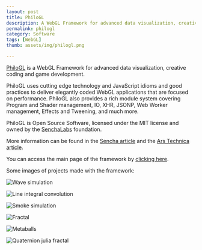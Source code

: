```yaml
---
layout: post
title: PhiloGL
description: A WebGL Framework for advanced data visualization, creative coding and game development.
permalink: philogl
category: Software
tags: [WebGL]
thumb: assets/img/philogl.png

---
```


[PhiloGL](http://senchalabs.github.com/philogl/) is a WebGL Framework for advanced data visualization, creative coding and game development.

PhiloGL uses cutting edge technology and JavaScript idioms and good practices to deliver elegantly
coded WebGL applications that are focused on performance. PhiloGL also provides a rich module system
covering Program and Shader management, IO, XHR, JSONP, Web Worker management, Effects and Tweening, and much more.

PhiloGL is Open Source Software, licensed under the MIT license and owned by the [SenchaLabs](http://senchalabs.org/) foundation.

More information can be found in the [Sencha article](http://www.sencha.com/blog/introducing-philogl-a-webgl-javascript-library-from-sencha-labs/)
and the [Ars Technica article](http://arstechnica.com/open-source/news/2011/02/sencha-labs-releases-open-source-framework-for-webgl-development.ars).

You can access the main page of the framework by [clicking
here](http://senchalabs.github.com/philogl/).

Some images of projects made with the framework:

![Wave simulation](http://www.senchalabs.org/philogl/img/marquee/wave.png)

![Line integral convolution](http://www.senchalabs.org/philogl/img/marquee/lic.png)

![Smoke simulation](http://www.senchalabs.org/philogl/img/marquee/smoke.png)

![Fractal](http://www.senchalabs.org/philogl/img/marquee/fractal2.png)

![Metaballs](http://senchalabs.github.com/philogl/img/marquee/metaballs.png)

![Quaternion julia fractal](http://senchalabs.github.com/philogl/img/marquee/quaternion.png)

